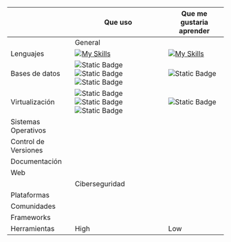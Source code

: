 

|                      | Que uso        | Que me gustaria aprender |
| -------------------- | -------------- | ------------------------ |
|                      | General        |                          
| Lenguajes            | [![My Skills](https://skillicons.dev/icons?i=js,html,css,php,python,bash)](https://skillicons.dev)                | [![My Skills](https://skillicons.dev/icons?i=c,cpp,ruby)](https://skillicons.dev)                          |
| Bases de datos       | ![Static Badge](https://img.shields.io/badge/MSSQL-%23CC2927?logo=microsoftsqlserver)  ![Static Badge](https://img.shields.io/badge/MySQL-%234479A1?logo=MySQL&logoColor=black) ![Static Badge](https://img.shields.io/badge/phpMyAdmin-%236C78AF?logo=phpMyAdmin&logoColor=orange)|  ![Static Badge](https://img.shields.io/badge/SQLite-%23003B57?logo=SQLite&logoColor=green)  |
| Virtualización       |![Static Badge](https://img.shields.io/badge/VMware-%23607078?logo=VMware&logoColor=white) ![Static Badge](https://img.shields.io/badge/VirtualBox-%23183A61?logo=VirtualBox&logoColor=white) ![Static Badge](https://img.shields.io/badge/Hiper--V-blue?logo=Windows&logoColor=white)               |  ![Static Badge](https://img.shields.io/badge/Docker-%232496ED?logo=docker&logoColor=white)                        |
| Sistemas Operativos  |                |                          |
| Control de Versiones |                |                          |
| Documentación        |                |                          |
| Web                  |                |                          |
|                      | Ciberseguridad |                          |
| Plataformas          |                |                          |
| Comunidades          |                |                          |
| Frameworks           |                |                          |
| Herramientas         | High           | Low                      |
